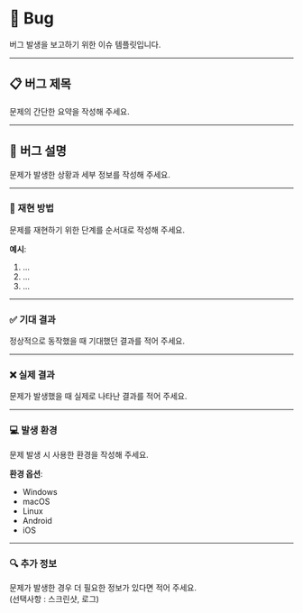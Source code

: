 # 🐞 Bug
버그 발생을 보고하기 위한 이슈 템플릿입니다.

---

## 📋 버그 제목
문제의 간단한 요약을 작성해 주세요.

---

## 🐛 버그 설명
문제가 발생한 상황과 세부 정보를 작성해 주세요.

---

### 🔄 재현 방법
문제를 재현하기 위한 단계를 순서대로 작성해 주세요.

**예시**:
1. ...
2. ...
3. ...

---

### ✅ 기대 결과
정상적으로 동작했을 때 기대했던 결과를 적어 주세요.

---

### ❌ 실제 결과
문제가 발생했을 때 실제로 나타난 결과를 적어 주세요.

---

### 💻 발생 환경
문제 발생 시 사용한 환경을 작성해 주세요.

**환경 옵션**:
- Windows
- macOS
- Linux
- Android
- iOS

---

### 🔍 추가 정보
문제가 발생한 경우 더 필요한 정보가 있다면 적어 주세요.  
(선택사항 : 스크린샷, 로그)
